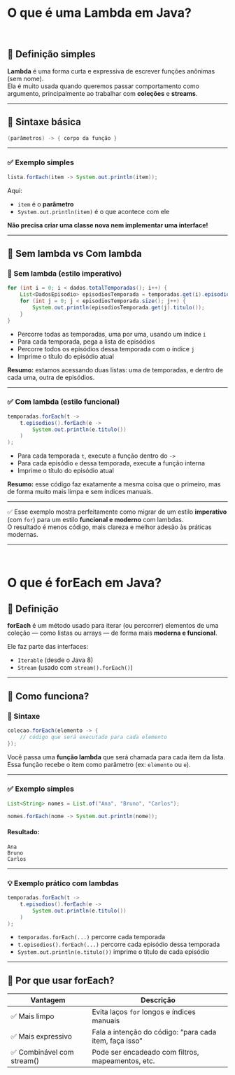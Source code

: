 # O que é uma Lambda em Java?

<br>


## 🧠 Definição simples

**Lambda** é uma forma curta e expressiva de escrever funções anônimas (sem nome).  
Ela é muito usada quando queremos passar comportamento como argumento, principalmente ao trabalhar com **coleções** e **streams**.

---

## 🧾 Sintaxe básica

```java
(parâmetros) -> { corpo da função }
```

---

### ✅ Exemplo simples

```java
lista.forEach(item -> System.out.println(item));
```

Aqui:

- `item` é o **parâmetro**  
- `System.out.println(item)` é o que acontece com ele

**Não precisa criar uma classe nova nem implementar uma interface!**

---

## 🔁 Sem lambda vs Com lambda

### 🚫 Sem lambda (estilo imperativo)

```java
for (int i = 0; i < dados.totalTemporadas(); i++) {
    List<DadosEpisodio> episodiosTemporada = temporadas.get(i).episodios();
    for (int j = 0; j < episodiosTemporada.size(); j++) {
        System.out.println(episodiosTemporada.get(j).titulo());
    }
}
```

- Percorre todas as temporadas, uma por uma, usando um índice `i`  
- Para cada temporada, pega a lista de episódios  
- Percorre todos os episódios dessa temporada com o índice `j`  
- Imprime o título do episódio atual

**Resumo:** estamos acessando duas listas: uma de temporadas, e dentro de cada uma, outra de episódios.

---

### ✅ Com lambda (estilo funcional)

```java
temporadas.forEach(t -> 
    t.episodios().forEach(e -> 
        System.out.println(e.titulo())
    )
);
```

- Para cada temporada `t`, execute a função dentro do `->`  
- Para cada episódio `e` dessa temporada, execute a função interna  
- Imprime o título do episódio atual

**Resumo:** esse código faz exatamente a mesma coisa que o primeiro, mas de forma muito mais limpa e sem índices manuais.

---

✅ Esse exemplo mostra perfeitamente como migrar de um estilo **imperativo** (com `for`) para um estilo **funcional e moderno** com lambdas.  
O resultado é menos código, mais clareza e melhor adesão às práticas modernas.

---

<br>


# O que é forEach em Java?

## 🔄 Definição

**forEach** é um método usado para iterar (ou percorrer) elementos de uma coleção — como listas ou arrays — de forma mais **moderna e funcional**.

Ele faz parte das interfaces:

- `Iterable` (desde o Java 8)  
- `Stream` (usado com `stream().forEach()`)

---

## 🧾 Como funciona?

### 🧬 Sintaxe

```java
colecao.forEach(elemento -> {
    // código que será executado para cada elemento
});
```

Você passa uma **função lambda** que será chamada para cada item da lista.  
Essa função recebe o item como parâmetro (ex: `elemento` ou `e`).

---

### ✅ Exemplo simples

```java
List<String> nomes = List.of("Ana", "Bruno", "Carlos");

nomes.forEach(nome -> System.out.println(nome));
```

#### Resultado:

```
Ana  
Bruno  
Carlos
```

---

### 💡 Exemplo prático com lambdas

```java
temporadas.forEach(t -> 
    t.episodios().forEach(e -> 
        System.out.println(e.titulo())
    )
);
```

- `temporadas.forEach(...)` percorre cada temporada  
- `t.episodios().forEach(...)` percorre cada episódio dessa temporada  
- `System.out.println(e.titulo())` imprime o título de cada episódio

---

## 🎯 Por que usar forEach?

| Vantagem                   | Descrição                                                |
|---------------------------|----------------------------------------------------------|
| ✅ Mais limpo             | Evita laços `for` longos e índices manuais              |
| ✅ Mais expressivo        | Fala a intenção do código: “para cada item, faça isso”  |
| ✅ Combinável com stream()| Pode ser encadeado com filtros, mapeamentos, etc.       |
